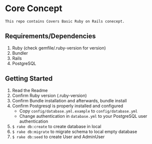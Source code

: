 # Core Concept
	
	This repo contains Covers Basic Ruby on Rails conecept.

## Requirements/Dependencies

1. Ruby (check gemfile/.ruby-version for version)
1. Bundler
1. Rails
1. PostgreSQL


## Getting Started

1. Read the Readme
1. Confirm Ruby version (.ruby-version)
1. Confirm Bundle installation and afterwards, bundle install
1. Confirm Postgresql is properly installed and configured
    - Copy `config/database.yml.example` to `config/database.yml`
    - Change authentication in `database.yml` to your PostgreSQL user authentication
1. `$ rake db:create` to create database in local
1. `$ rake db:migrate` to migrate schema to local empty database
1. `$ rake db:seed` to create User and AdminUser
